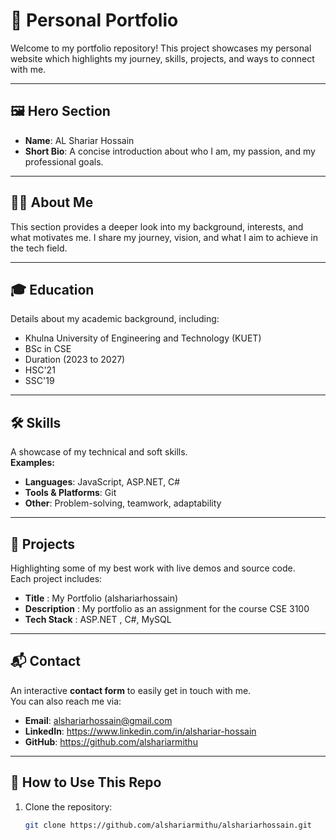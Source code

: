 # 🌟 Personal Portfolio

Welcome to my portfolio repository! This project showcases my personal website which highlights my journey, skills, projects, and ways to connect with me.  

---

## 🖼️ Hero Section
- **Name**: AL Shariar Hossain  
- **Short Bio**: A concise introduction about who I am, my passion, and my professional goals.  

---

## 👨‍💻 About Me
This section provides a deeper look into my background, interests, and what motivates me. I share my journey, vision, and what I aim to achieve in the tech field.  

---

## 🎓 Education
Details about my academic background, including:  
- Khulna University of Engineering and Technology (KUET)  
- BSc in CSE
- Duration (2023 to 2027)
- HSC'21
- SSC'19

---

## 🛠️ Skills
A showcase of my technical and soft skills.  
**Examples:**  
- **Languages**: JavaScript, ASP.NET, C# 
- **Tools & Platforms**: Git 
- **Other**: Problem-solving, teamwork, adaptability  

---

## 🚀 Projects
Highlighting some of my best work with live demos and source code.  
Each project includes:  
- **Title**  : My Portfolio (alshariarhossain)
- **Description**  : My portfolio as an assignment for the course CSE 3100
- **Tech Stack**  : ASP.NET , C#,  MySQL 

---

## 📬 Contact
An interactive **contact form** to easily get in touch with me.  
You can also reach me via:  
- **Email**: alshariarhossain@gmail.com
- **LinkedIn**:  https://www.linkedin.com/in/alshariar-hossain
- **GitHub**: https://github.com/alshariarmithu

---

## 📌 How to Use This Repo
1. Clone the repository:  
   ```bash
   git clone https://github.com/alshariarmithu/alshariarhossain.git

